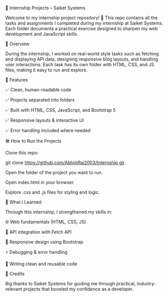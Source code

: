 🌟 Internship Projects – Saiket Systems

Welcome to my internship project repository! 🎉
This repo contains all the tasks and assignments I completed during my internship at Saiket Systems. Each folder documents a practical exercise designed to sharpen my web development and JavaScript skills.

📌 Overview

During the internship, I worked on real-world style tasks such as fetching and displaying API data, designing responsive blog layouts, and handling user interactions.
Each task has its own folder with HTML, CSS, and JS files, making it easy to run and explore.

🚀 Features

✅ Clean, human-readable code

✅ Projects separated into folders

✅ Built with HTML, CSS, JavaScript, and Bootstrap 5

✅ Responsive layouts & interactive UI

✅ Error handling included where needed

🛠️ How to Run the Projects

Clone this repo:

git clone https://github.com/AbhijitRai2003/Internship.git


Open the folder of the project you want to run.

Open index.html in your browser.

Explore .css and .js files for styling and logic.

📖 What I Learned

Through this internship, I strengthened my skills in:

🌐 Web fundamentals (HTML, CSS, JS)

🔗 API integration with Fetch API

📱 Responsive design using Bootstrap

⚡ Debugging & error handling

📝 Writing clean and reusable code

🙌 Credits

Big thanks to Saiket Systems for guiding me through practical, industry-relevant projects that boosted my confidence as a developer.
